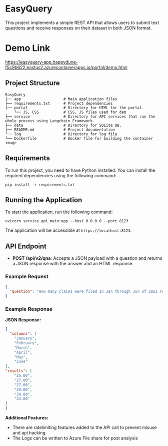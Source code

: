 # EasyQuery

This project implements a simple REST API that allows users to submit text questions and receive responses on their dataset in both JSON format.

# Demo Link
https://easyquery-app.happydune-f5c9b622.eastus2.azurecontainerapps.io/portal/demo.html

## Project Structure

```
EasyQuery
├── app                   # Main application files
├── requirements.txt      # Project dependencies
├── portal                # Directory for HTML for the portal.
    └── JS, CSS           # CSS, JS files used for dem
├── service               # Directory for API services that run the whole process using Langchain Framework.
├── data                  # Directory for SQLite DB.
├── README.md             # Project documentation
└── log                   # Directory for log file
└── Dockerfile            # Docker file for building the container image

```

## Requirements

To run this project, you need to have Python installed. You can install the required dependencies using the following command:

```
pip install -r requirements.txt
```

## Running the Application

To start the  application, run the following command:

```
uvicorn service.api_main:app --host 0.0.0.0 --port 8123
```

The application will be accessible at `https://localhost:8123`.

## API Endpoint

- **POST /api/v2/qna**: Accepts a JSON payload with a question and returns a JSON response with the answer and an HTML response.

### Example Request

```json
{
  "question": "How many claims were filed in Jan through Jun of 2021 related to category 'Eye Disorders'. Show months as headers"
}
```

### Example Response

**JSON Response:**

```json
{
  "columns": [
    "January",
    "February",
    "March",
    "April",
    "May",
    "June"
],
"results": [
    "25.00",
    "27.00",
    "27.00",
    "29.00",
    "34.00",
    "23.00"
]
}

```

**Additional Features:**

- There are ratelimiting features added to the API call to prevent misuse and api hacking.
- The Logs can be written to Azure File share for post analysis
                            
